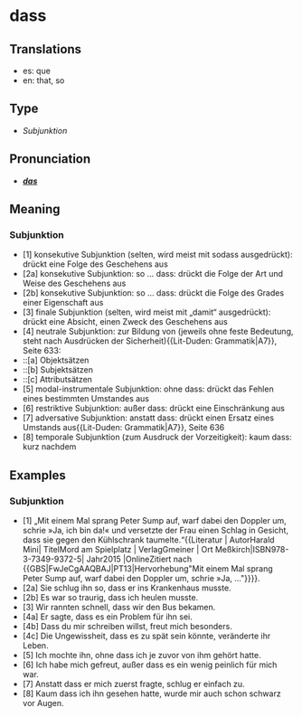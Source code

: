 # dass
## Translations
- es: que
- en: that, so
## Type
- _Subjunktion_
## Pronunciation
- **_[das](https://commons.wikimedia.org/wiki/File:De-dass.ogg)_**
## Meaning
### Subjunktion
- [1] konsekutive Subjunktion (selten, wird meist mit sodass ausgedrückt): drückt eine Folge des Geschehens aus
- [2a] konsekutive Subjunktion: so … dass: drückt die Folge der Art und Weise des Geschehens aus
- [2b] konsekutive Subjunktion: so … dass: drückt die Folge des Grades einer Eigenschaft aus
- [3] finale Subjunktion (selten, wird meist mit „damit“ ausgedrückt): drückt eine Absicht, einen Zweck des Geschehens aus
- [4] neutrale Subjunktion: zur Bildung von (jeweils ohne feste Bedeutung, steht nach Ausdrücken der Sicherheit)<ref>{{Lit-Duden: Grammatik|A7}}, Seite 633</ref>:
- ::[a] Objektsätzen
- ::[b] Subjektsätzen
- ::[c] Attributsätzen
- [5] modal-instrumentale Subjunktion: ohne dass: drückt das Fehlen eines bestimmten Umstandes aus
- [6] restriktive Subjunktion: außer dass: drückt eine Einschränkung aus
- [7] adversative Subjunktion: anstatt dass: drückt einen Ersatz eines Umstands aus<ref>{{Lit-Duden: Grammatik|A7}}, Seite 636</ref>
- [8] temporale Subjunktion (zum Ausdruck der Vorzeitigkeit): kaum dass: kurz nachdem
## Examples
### Subjunktion
- [1] „Mit einem Mal sprang Peter Sump auf, warf dabei den Doppler um, schrie »Ja, ich bin da!« und versetzte der Frau einen Schlag in Gesicht, dass sie gegen den Kühlschrank taumelte.“<ref>{{Literatur | AutorHarald Mini| TitelMord am Spielplatz | VerlagGmeiner | Ort Meßkirch|ISBN978-3-7349-9372-5| Jahr2015 |OnlineZitiert nach {{GBS|FwJeCgAAQBAJ|PT13|Hervorhebung"Mit einem Mal sprang Peter Sump auf, warf dabei den Doppler um, schrie »Ja, ..."}}}}.</ref>
- [2a] Sie schlug ihn so, dass er ins Krankenhaus musste.
- [2b] Es war so traurig, dass ich heulen musste.
- [3] Wir rannten schnell, dass wir den Bus bekamen.
- [4a] Er sagte, dass es ein Problem für ihn sei.
- [4b] Dass du mir schreiben willst, freut mich besonders.
- [4c] Die Ungewissheit, dass es zu spät sein könnte, veränderte ihr Leben.
- [5] Ich mochte ihn, ohne dass ich je zuvor von ihm gehört hatte.
- [6] Ich habe mich gefreut, außer dass es ein wenig peinlich für mich war.
- [7] Anstatt dass er mich zuerst fragte, schlug er einfach zu.
- [8] Kaum dass ich ihn gesehen hatte, wurde mir auch schon schwarz vor Augen.
